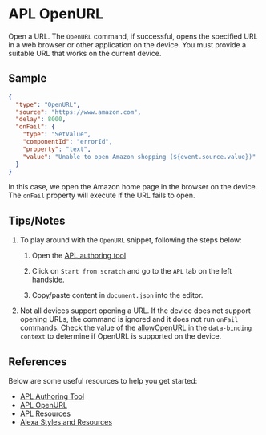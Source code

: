 # APL OpenURL
Open a URL. The `OpenURL` command, if successful, opens the specified URL in a web browser or other application on the device. You must provide a suitable URL that works on the current device.

## Sample

```JSON
{
  "type": "OpenURL",
  "source": "https://www.amazon.com",
  "delay": 8000,
  "onFail": {
    "type": "SetValue",
    "componentId": "errorId",
    "property": "text",
    "value": "Unable to open Amazon shopping (${event.source.value})"
  }
}
```

In this case, we open the Amazon home page in the browser on the device. The `onFail` property will execute if the URL fails to open.

## Tips/Notes

1. To play around with the `OpenURL` snippet, following the steps below:

    1. Open the [APL authoring tool](https://developer.amazon.com/alexa/console/ask/displays)

    1. Click on `Start from scratch` and go to the `APL` tab on the left handside.

    1. Copy/paste content in `document.json` into the editor.

1. Not all devices support opening a URL. If the device does not support opening URLs, the command is ignored and it does not run `onFail` commands. Check the value of the [allowOpenURL](https://developer.amazon.com/en-US/docs/alexa/alexa-presentation-language/apl-data-binding-evaluation.html#allowopenurl) in the `data-binding context` to determine if OpenURL is supported on the device.


## References
Below are some useful resources to help you get started:

- [APL Authoring Tool](https://developer.amazon.com/en-US/docs/alexa/alexa-presentation-language/apl-authoring-tool.html)
- [APL OpenURL](https://developer.amazon.com/en-US/docs/alexa/alexa-presentation-language/apl-standard-commands.html#open_url_command)
- [APL Resources](https://developer.amazon.com/en-US/docs/alexa/alexa-presentation-language/apl-resources.html)
- [Alexa Styles and Resources](https://developer.amazon.com/en-US/docs/alexa/alexa-presentation-language/apl-alexa-styles-package.html)